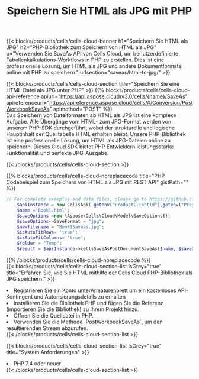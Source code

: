﻿---
title:  Speichern Sie HTML als JPG mit PHP
description:  Verwendung von Aspose.Cells Cloud SDK für PHP zum Speichern von Dateien im HTML-Format als JPG-Formatdateien.
kwords: Excel, Save HTML as JPG, REST, PHP
howto: How to save HTML as JPG using Aspose.Cells Cloud PHP library.
---
{{< blocks/products/cells/cells-cloud-banner h1="Speichern Sie HTML als JPG" h2="PHP-Bibliothek zum Speichern von HTML als JPG" p="Verwenden Sie SaveAs API von Cells Cloud, um benutzerdefinierte Tabellenkalkulations-Workflows in PHP zu erstellen. Dies ist eine professionelle Lösung, um HTML als JPG und andere Dokumentformate online mit PHP zu speichern." urlsection="saveas/html-to-jpg/" >}}

{{< blocks/products/cells/cells-cloud-section title="Speichern Sie eine HTML-Datei als JPG unter PHP" >}}
{{% blocks/products/cells/cells-cloud-api-reference apiurl="https://api.aspose.cloud/v3.0/cells/{name}/SaveAs" apireferenceurl="https://apireference.aspose.cloud/cells/#/Conversion/PostWorkbookSaveAs" apimethod="POST" %}}
<br/>
Das Speichern von Dateiformaten ab HTML als JPG ist eine komplexe Aufgabe. Alle Übergänge vom HTML- zum JPG-Format werden von unserem PHP-SDK durchgeführt, wobei der strukturelle und logische Hauptinhalt der Quelltabelle HTML erhalten bleibt. Unsere PHP-Bibliothek ist eine professionelle Lösung, um HTML als JPG-Dateien online zu speichern. Dieses Cloud SDK bietet PHP Entwicklern leistungsstarke Funktionalität und perfekte JPG-Ausgabe.

{{< /blocks/products/cells/cells-cloud-section >}}

{{% blocks/products/cells/cells-cloud-noreplacecode title="PHP Codebeispiel zum Speichern von HTML als JPG mit REST API" gistPath="" %}}
  
```php
// For complete examples and data files, please go to https://github.com/aspose-cells-cloud/aspose-cells-cloud-php/
    $apiInstance = new CellsApi( getenv("ProductClientId"),getenv("ProductClientSecret") );
    $name ='Book1.html';
    $saveOptions =new \Aspose\Cells\Cloud\Model\SaveOptions();
    $saveOptions->SaveFormat = "jpg";
    $newfilename = "Book1Saveas.jpg";
    $isAutoFitRows= 'true';
    $isAutoFitColumns= 'true';
    $folder = "Temp";
    $result = $apiInstance->cellsSaveAsPostDocumentSaveAs($name, $saveOptions, $newfilename,$isAutoFitRows, $isAutoFitColumns, $folder);
```
  
{{% /blocks/products/cells/cells-cloud-noreplacecode %}}
<br/>
{{< blocks/products/cells/cells-cloud-section-list isGrey="true" title="Erfahren Sie, wie Sie HTML mithilfe der Cells Cloud PHP-Bibliothek als JPG speichern." >}}
<li> Registrieren Sie ein Konto unter<a href="https://dashboard.aspose.cloud/">Armaturenbrett</a> um ein kostenloses API-Kontingent und Autorisierungsdetails zu erhalten</li>
<li>Installieren Sie die Bibliothek PHP und fügen Sie die Referenz (importieren Sie die Bibliothek) zu Ihrem Projekt hinzu.</li>
<li>Öffnen Sie die Quelldatei in PHP.</li>
<li>Verwenden Sie die Methode `PostWorkbookSaveAs`, um den resultierenden Stream abzurufen.</li>
{{< /blocks/products/cells/cells-cloud-section-list >}}

{{< blocks/products/cells/cells-cloud-section-list isGrey="true" title="System Anforderungen" >}}
<li>PHP 7.4 oder neuer</li>
{{< /blocks/products/cells/cells-cloud-section-list >}}

